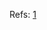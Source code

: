 

Refs: [1](https://stackoverflow.com/questions/8860780/what-does-value-initializing-something-mean)
